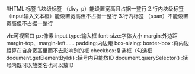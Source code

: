 #HTML 标签
1.块级标签  （div，p）能设置宽高且占据一整行
2.行内块级标签  （input输入文本框）能设置宽高但不占据一整行
3.行内标签  （span）不能设置宽高但不占据一整行

vh:可视窗口
px:像素
input type:输入框
font-size:字体大小
margin:外边距
    margin-top、margin-left......
padding:内边距
box-sizing: border-box :将内边距算在自身宽高里而不去影响别的框
checkbox:复选框（勾选框
document.getElementById() :括号内只能放ID
document.querySelector() :括号内既可以放类名也可以放ID